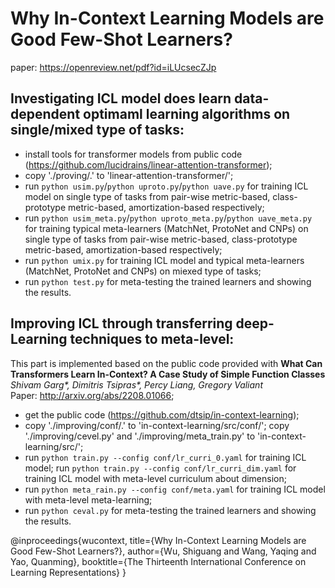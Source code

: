# Why In-Context Learning Models are Good Few-Shot Learners?
paper: https://openreview.net/pdf?id=iLUcsecZJp

##  Investigating ICL model does learn data-dependent optimaml learning algorithms on single/mixed type of tasks:
* install tools for transformer models from public code (https://github.com/lucidrains/linear-attention-transformer); 
* copy './proving/.' to 'linear-attention-transformer/';
* run `python usim.py`/`python uproto.py`/`python uave.py` for training ICL model on single type of tasks from pair-wise metric-based, class-prototype metric-based, amortization-based respectively; 
* run `python usim_meta.py`/`python uproto_meta.py`/`python uave_meta.py` for training typical meta-learners (MatchNet, ProtoNet and CNPs) on single type of tasks from pair-wise metric-based, class-prototype metric-based, amortization-based respectively; 
* run `python umix.py` for training ICL model and typical meta-learners (MatchNet, ProtoNet and CNPs) on miexed type of tasks;
* run `python test.py` for meta-testing the trained learners and showing the results.

##  Improving ICL through transferring deep-Learning techniques to meta-level:
This part is implemented based on the public code provided with 
**What Can Transformers Learn In-Context? A Case Study of Simple Function Classes** <br>
*Shivam Garg\*, Dimitris Tsipras\*, Percy Liang, Gregory Valiant* <br>
Paper: http://arxiv.org/abs/2208.01066; 
* get the public code (https://github.com/dtsip/in-context-learning); 
* copy './improving/conf/.' to 'in-context-learning/src/conf/'; copy './improving/cevel.py' and './improving/meta_train.py' to 'in-context-learning/src/';
* run `python train.py --config conf/lr_curri_0.yaml` for training ICL model; run `python train.py --config conf/lr_curri_dim.yaml` for training ICL model with meta-level curriculum about dimension;
* run `python meta_rain.py --config conf/meta.yaml` for training ICL model with meta-level meta-learning;
* run `python ceval.py` for meta-testing the trained learners and showing the results.

@inproceedings{wucontext,
  title={Why In-Context Learning Models are Good Few-Shot Learners?},
  author={Wu, Shiguang and Wang, Yaqing and Yao, Quanming},
  booktitle={The Thirteenth International Conference on Learning Representations}
}